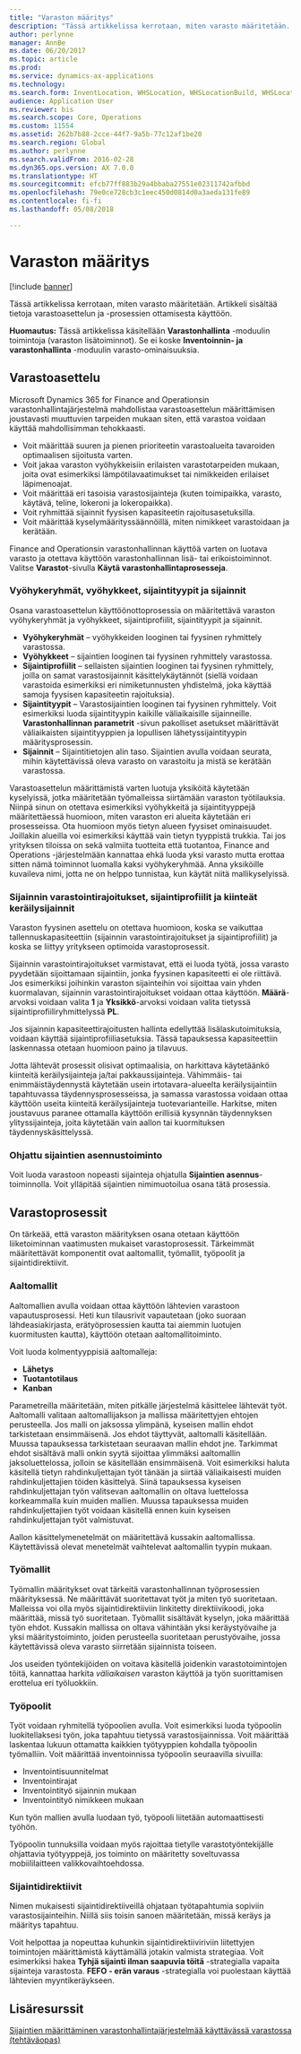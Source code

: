 ```yaml
---
title: "Varaston määritys"
description: "Tässä artikkelissa kerrotaan, miten varasto määritetään. Artikkeli sisältää tietoja varastoasettelun ja -prosessien ottamisesta käyttöön."
author: perlynne
manager: AnnBe
ms.date: 06/20/2017
ms.topic: article
ms.prod: 
ms.service: dynamics-ax-applications
ms.technology: 
ms.search.form: InventLocation, WHSLocation, WHSLocationBuild, WHSLocationProfile, WHSLocationType, WHSLocDirTable, WHSParameters, WHSWaveTemplateTable, WHSWorkPool, WHSWorkTemplateTable, WHSZone, WHSZoneGroup
audience: Application User
ms.reviewer: bis
ms.search.scope: Core, Operations
ms.custom: 11554
ms.assetid: 262b7b88-2cce-44f7-9a5b-77c12af1be20
ms.search.region: Global
ms.author: perlynne
ms.search.validFrom: 2016-02-28
ms.dyn365.ops.version: AX 7.0.0
ms.translationtype: HT
ms.sourcegitcommit: efcb77ff883b29a4bbaba27551e02311742afbbd
ms.openlocfilehash: 79e0ce728cb3c1eec450d0814d0a3aeda131fe89
ms.contentlocale: fi-fi
ms.lasthandoff: 05/08/2018

---
```


# <a name="warehouse-configuration"></a>Varaston määritys

[!include [banner](../includes/banner.md)]

Tässä artikkelissa kerrotaan, miten varasto määritetään. Artikkeli sisältää tietoja varastoasettelun ja -prosessien ottamisesta käyttöön.

**Huomautus:** Tässä artikkelissa käsitellään **Varastonhallinta** -moduulin toimintoja (varaston lisätoiminnot). Se ei koske **Inventoinnin- ja varastonhallinta** -moduulin varasto-ominaisuuksia.

## <a name="warehouse-layout"></a>Varastoasettelu
Microsoft Dynamics 365 for Finance and Operationsin varastonhallintajärjestelmä mahdollistaa varastoasettelun määrittämisen joustavasti muuttuvien tarpeiden mukaan siten, että varastoa voidaan käyttää mahdollisimman tehokkaasti.

-   Voit määrittää suuren ja pienen prioriteetin varastoalueita tavaroiden optimaalisen sijoitusta varten.
-   Voit jakaa varaston vyöhykkeisiin erilaisten varastotarpeiden mukaan, joita ovat esimerkiksi lämpötilavaatimukset tai nimikkeiden erilaiset läpimenoajat.
-   Voit määrittää eri tasoisia varastosijainteja (kuten toimipaikka, varasto, käytävä, teline, lokeroni ja lokeropaikka).
-   Voit ryhmittää sijainnit fyysisen kapasiteetin rajoitusasetuksilla.
-   Voit määrittää kyselymäärityssäännöillä, miten nimikkeet varastoidaan ja kerätään.

Finance and Operationsin varastonhallinnan käyttöä varten on luotava varasto ja otettava käyttöön varastonhallinnan lisä- tai erikoistoiminnot. Valitse **Varastot**-sivulla **Käytä varastonhallintaprosesseja**.

### <a name="zone-groups-zones-location-types-and-locations"></a>Vyöhykeryhmät, vyöhykkeet, sijaintityypit ja sijainnit

Osana varastoasettelun käyttöönottoprosessia on määritettävä varaston vyöhykeryhmät ja vyöhykkeet, sijaintiprofiilit, sijaintityypit ja sijainnit.

-   **Vyöhykeryhmät** – vyöhykkeiden looginen tai fyysinen ryhmittely varastossa.
-   **Vyöhykkeet** – sijaintien looginen tai fyysinen ryhmittely varastossa.
-   **Sijaintiprofiilit** – sellaisten sijaintien looginen tai fyysinen ryhmittely, joilla on samat varastosijainnit käsittelykäytännöt (siellä voidaan varastoida esimerkiksi eri nimiketunnusten yhdistelmä, joka käyttää samoja fyysisen kapasiteetin rajoituksia).
-   **Sijaintityypit** – Varastosijaintien looginen tai fyysinen ryhmittely. Voit esimerkiksi luoda sijaintityypin kaikille väliaikaisille sijainneille. **Varastonhallinnan parametrit** -sivun pakolliset asetukset määrittävät väliaikaisten sijaintityyppien ja lopullisen lähetyssijaintityypin määritysprosessin.
-   **Sijainnit** – Sijaintitietojen alin taso. Sijaintien avulla voidaan seurata, mihin käytettävissä oleva varasto on varastoitu ja mistä se kerätään varastossa.

Varastoasettelun määrittämistä varten luotuja yksiköitä käytetään kyselyissä, jotka määritetään työmalleissa siirtämään varaston työtilauksia. Niinpä sinun on otettava esimerkiksi vyöhykkeitä ja sijaintityyppejä määritettäessä huomioon, miten varaston eri alueita käytetään eri prosesseissa. Ota huomioon myös tietyn alueen fyysiset ominaisuudet. Joillakin alueilla voi esimerkiksi käyttää vain tietyn tyyppistä trukkia. Tai jos yrityksen tiloissa on sekä valmiita tuotteita että tuotantoa, Finance and Operations -järjestelmään kannattaa ehkä luoda yksi varasto mutta erottaa sitten nämä toiminnot luomalla kaksi vyöhykeryhmää. Anna yksiköille kuvaileva nimi, jotta ne on helppo tunnistaa, kun käytät niitä mallikyselyissä.

### <a name="location-stocking-limits-location-profiles-and-fixed-picking-locations"></a>Sijainnin varastointirajoitukset, sijaintiprofiilit ja kiinteät keräilysijainnit

Varaston fyysinen asettelu on otettava huomioon, koska se vaikuttaa tallennuskapasiteettiin (sijainnin varastointirajoitukset ja sijaintiprofiilit) ja koska se liittyy yritykseen optimoida varastoprosessit. 

Sijainnin varastointirajoitukset varmistavat, että ei luoda työtä, jossa varasto pyydetään sijoittamaan sijaintiin, jonka fyysinen kapasiteetti ei ole riittävä. Jos esimerkiksi joihinkin varaston sijainteihin voi sijoittaa vain yhden kuormalavan, sijainnin varastointirajoitukset voidaan ottaa käyttöön. **Määrä**-arvoksi voidaan valita **1** ja **Yksikkö**-arvoksi voidaan valita tietyssä sijaintiprofiiliryhmittelyssä **PL**. 

Jos sijainnin kapasiteettirajoitusten hallinta edellyttää lisälaskutoimituksia, voidaan käyttää sijaintiprofiiliasetuksia. Tässä tapauksessa kapasiteettiin laskennassa otetaan huomioon paino ja tilavuus. 

Jotta lähtevät prosessit olisivat optimaalisia, on harkittava käytetäänkö kiinteitä keräilysijainteja ja/tai pakkaussijainteja. Vähimmäis- tai enimmäistäydennystä käytetään usein irtotavara-alueelta keräilysijaintiin tapahtuvassa täydennysprosesseissa, ja samassa varastossa voidaan ottaa käyttöön useita kiinteitä keräilysijainteja tuotevarianteille. Harkitse, miten joustavuus paranee ottamalla käyttöön erillisiä kysynnän täydennyksen ylityssijainteja, joita käytetään vain aallon tai kuormituksen täydennyskäsittelyssä.

### <a name="location-setup-wizard"></a>Ohjattu sijaintien asennustoiminto

Voit luoda varastoon nopeasti sijainteja ohjatulla **Sijaintien asennus**-toiminnolla. Voit ylläpitää sijaintien nimimuotoilua osana tätä prosessia.

## <a name="warehouse-processes"></a>Varastoprosessit
On tärkeää, että varaston määrityksen osana otetaan käyttöön liiketoiminnan vaatimusten mukaiset varastoprosessit. Tärkeimmät määritettävät komponentit ovat aaltomallit, työmallit, työpoolit ja sijaintidirektiivit.

### <a name="wave-templates"></a>Aaltomallit

Aaltomallien avulla voidaan ottaa käyttöön lähtevien varastoon vapautusprosessi. Heti kun tilausrivit vapautetaan (joko suoraan lähdeasiakirjasta, erätyöprosessien kautta tai aiemmin luotujen kuormitusten kautta), käyttöön otetaan aaltomallitoiminto. 

Voit luoda kolmentyyppisiä aaltomalleja: 
-   **Lähetys**
-   **Tuotantotilaus**
-   **Kanban** 

Parametreilla määritetään, miten pitkälle järjestelmä käsittelee lähtevät työt. Aaltomalli valitaan aaltomallijakson ja mallissa määritettyjen ehtojen perusteella. Jos malli on jaksossa ylimpänä, kyseisen mallin ehdot tarkistetaan ensimmäisenä. Jos ehdot täyttyvät, aaltomalli käsitellään. Muussa tapauksessa tarkistetaan seuraavan mallin ehdot jne. Tarkimmat ehdot sisältävä malli onkin syytä sijoittaa ylimmäksi aaltomallin jaksoluettelossa, jolloin se käsitellään ensimmäisenä. Voit esimerkiksi haluta käsitellä tietyn rahdinkuljettajan työt tänään ja siirtää väliaikaisesti muiden rahdinkuljettajien töiden käsittelyä. Siinä tapauksessa kyseisen rahdinkuljettajan työn valitsevan aaltomallin on oltava luettelossa korkeammalla kuin muiden mallien. Muussa tapauksessa muiden rahdinkuljettajien työt voidaan käsitellä ennen kuin kyseisen rahdinkuljettajan työt valmistuvat. 

Aallon käsittelymenetelmät on määritettävä kussakin aaltomallissa. Käytettävissä olevat menetelmät vaihtelevat aaltomallin tyypin mukaan.

### <a name="work-templates"></a>Työmallit

Työmallin määritykset ovat tärkeitä varastonhallinnan työprosessien määrityksessä. Ne määrittävät suoritettavat työt ja miten työ suoritetaan. Malleissa voi olla myös sijaintidirektiiviin linkitetty direktiivikoodi, joka määrittää, missä työ suoritetaan. Työmallit sisältävät kyselyn, joka määrittää työn ehdot. Kussakin mallissa on oltava vähintään yksi keräystyövaihe ja yksi määritystoiminto, joiden perusteella suoritetaan perustyövaihe, jossa käytettävissä oleva varasto siirretään sijainnista toiseen. 

Jos useiden työntekijöiden on voitava käsitellä joidenkin varastotoimintojen töitä, kannattaa harkita *väliaikaisen* varaston käyttöä ja työn suorittamisen erottelua eri työluokkiin.

### <a name="work-pools"></a>Työpoolit

Työt voidaan ryhmitellä työpoolien avulla. Voit esimerkiksi luoda työpoolin luokitellaksesi työn, joka tapahtuu tietyssä varastosijainnissa. Voit määrittää laskentaa lukuun ottamatta kaikkien työtyyppien kohdalla työpoolin työmalliin. Voit määrittää inventoinnissa työpoolin seuraavilla sivuilla:

-   Inventointisuunnitelmat
-   Inventointirajat
-   Inventointityö sijainnin mukaan
-   Inventointityö nimikkeen mukaan

Kun työn mallien avulla luodaan työ, työpooli liitetään automaattisesti työhön. 

Työpoolin tunnuksilla voidaan myös rajoittaa tietylle varastotyöntekijälle ohjattavia työtyyppejä, jos toiminto on määritetty soveltuvassa mobiililaitteen valikkovaihtoehdossa.

### <a name="location-directives"></a>Sijaintidirektiivit

Nimen mukaisesti sijaintidirektiiveillä ohjataan työtapahtumia sopiviin varastosijainteihin. Niillä siis toisin sanoen määritetään, missä keräys ja määritys tapahtuu. 

Voit helpottaa ja nopeuttaa kuhunkin sijaintidirektiiviriviin liitettyjen toimintojen määrittämistä käyttämällä jotakin valmista strategiaa. Voit esimerkiksi hakea **Tyhjä sijainti ilman saapuvia töitä** -strategialla vapaita sijainteja varastosta. **FEFO - erän varaus** -strategialla voi puolestaan käyttää lähtevien myyntikeräykseen.

<a name="additional-resources"></a>Lisäresurssit
--------

[Sijaintien määrittäminen varastonhallintajärjestelmää käyttävässä varastossa (tehtäväopas)](tasks/configure-locations-wms-enabled-warehouse.md)




